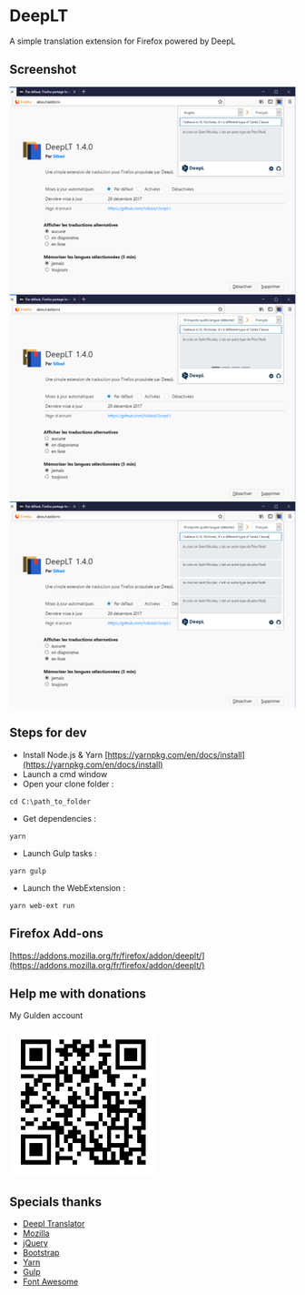 # DeepLT
A simple translation extension for Firefox powered by DeepL

## Screenshot
![DeepLT](./screenshots/deeplt_1.4.0_1.png)
![DeepLT](./screenshots/deeplt_1.4.0_2.png)
![DeepLT](./screenshots/deeplt_1.4.0_3.png)

## Steps for dev
* Install Node.js & Yarn [https://yarnpkg.com/en/docs/install](https://yarnpkg.com/en/docs/install)
* Launch a cmd window
* Open your clone folder :
```
cd C:\path_to_folder
```
* Get dependencies :
```
yarn
```
* Launch Gulp tasks :
```
yarn gulp
```
* Launch the WebExtension :
```
yarn web-ext run
```

## Firefox Add-ons
[https://addons.mozilla.org/fr/firefox/addon/deeplt/](https://addons.mozilla.org/fr/firefox/addon/deeplt/)

## Help me with donations
My Gulden account

![DeepLT](./donation/gulden_silbad.png)

## Specials thanks
* [Deepl Translator](https://www.deepl.com/translator)
* [Mozilla](https://www.mozilla.org)
* [jQuery](https://jquery.com)
* [Bootstrap](https://getbootstrap.com)
* [Yarn](https://yarnpkg.com)
* [Gulp](https://gulpjs.com)
* [Font Awesome](http://fontawesome.io/)
